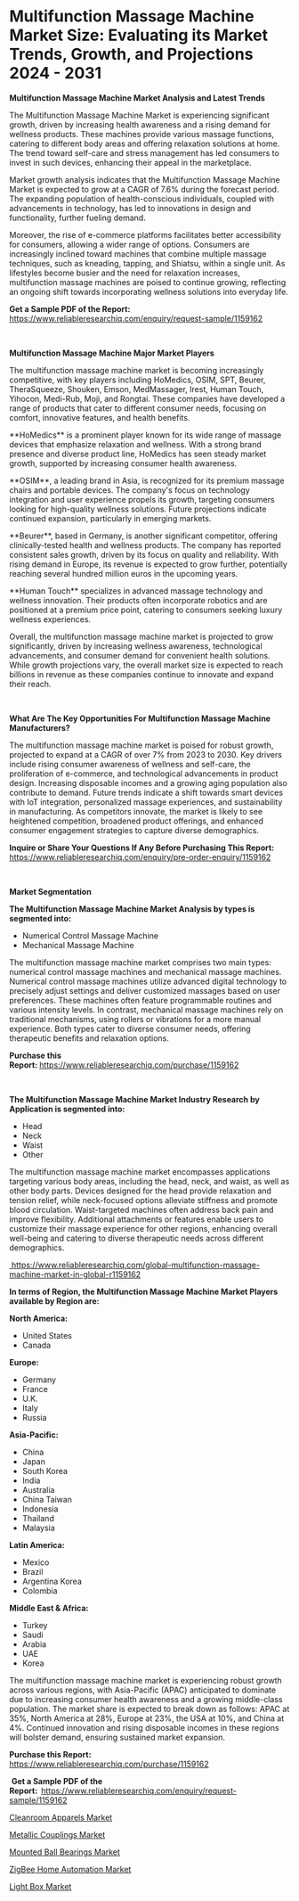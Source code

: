 <p><h1>Multifunction Massage Machine Market Size: Evaluating its Market Trends, Growth, and Projections 2024 - 2031</h1></p><p><strong>Multifunction Massage Machine Market Analysis and Latest Trends</strong></p>
<p><p>The Multifunction Massage Machine Market is experiencing significant growth, driven by increasing health awareness and a rising demand for wellness products. These machines provide various massage functions, catering to different body areas and offering relaxation solutions at home. The trend toward self-care and stress management has led consumers to invest in such devices, enhancing their appeal in the marketplace.</p><p>Market growth analysis indicates that the Multifunction Massage Machine Market is expected to grow at a CAGR of 7.6% during the forecast period. The expanding population of health-conscious individuals, coupled with advancements in technology, has led to innovations in design and functionality, further fueling demand. </p><p>Moreover, the rise of e-commerce platforms facilitates better accessibility for consumers, allowing a wider range of options. Consumers are increasingly inclined toward machines that combine multiple massage techniques, such as kneading, tapping, and Shiatsu, within a single unit. As lifestyles become busier and the need for relaxation increases, multifunction massage machines are poised to continue growing, reflecting an ongoing shift towards incorporating wellness solutions into everyday life.</p></p>
<p><strong>Get a Sample PDF of the Report:&nbsp;</strong> <a href="https://www.reliableresearchiq.com/enquiry/request-sample/1159162?utm_campaign=103&utm_medium=2&utm_source=Github&utm_content=ia&utm_term=17112024&utm_id=multifunction-massage-machine">https://www.reliableresearchiq.com/enquiry/request-sample/1159162</a></p>
<p>&nbsp;</p>
<p><strong>Multifunction Massage Machine Major Market Players</strong></p>
<p><p>The multifunction massage machine market is becoming increasingly competitive, with key players including HoMedics, OSIM, SPT, Beurer, TheraSqueeze, Shouken, Emson, MedMassager, Irest, Human Touch, Yihocon, Medi-Rub, Moji, and Rongtai. These companies have developed a range of products that cater to different consumer needs, focusing on comfort, innovative features, and health benefits. </p><p>**HoMedics** is a prominent player known for its wide range of massage devices that emphasize relaxation and wellness. With a strong brand presence and diverse product line, HoMedics has seen steady market growth, supported by increasing consumer health awareness.</p><p>**OSIM**, a leading brand in Asia, is recognized for its premium massage chairs and portable devices. The company's focus on technology integration and user experience propels its growth, targeting consumers looking for high-quality wellness solutions. Future projections indicate continued expansion, particularly in emerging markets.</p><p>**Beurer**, based in Germany, is another significant competitor, offering clinically-tested health and wellness products. The company has reported consistent sales growth, driven by its focus on quality and reliability. With rising demand in Europe, its revenue is expected to grow further, potentially reaching several hundred million euros in the upcoming years.</p><p>**Human Touch** specializes in advanced massage technology and wellness innovation. Their products often incorporate robotics and are positioned at a premium price point, catering to consumers seeking luxury wellness experiences. </p><p>Overall, the multifunction massage machine market is projected to grow significantly, driven by increasing wellness awareness, technological advancements, and consumer demand for convenient health solutions. While growth projections vary, the overall market size is expected to reach billions in revenue as these companies continue to innovate and expand their reach.</p></p>
<p>&nbsp;</p>
<p><strong>What Are The Key Opportunities For Multifunction Massage Machine Manufacturers?</strong></p>
<p><p>The multifunction massage machine market is poised for robust growth, projected to expand at a CAGR of over 7% from 2023 to 2030. Key drivers include rising consumer awareness of wellness and self-care, the proliferation of e-commerce, and technological advancements in product design. Increasing disposable incomes and a growing aging population also contribute to demand. Future trends indicate a shift towards smart devices with IoT integration, personalized massage experiences, and sustainability in manufacturing. As competitors innovate, the market is likely to see heightened competition, broadened product offerings, and enhanced consumer engagement strategies to capture diverse demographics.</p></p>
<p><strong>Inquire or Share Your Questions If Any Before Purchasing This Report:</strong> <a href="https://www.reliableresearchiq.com/enquiry/pre-order-enquiry/1159162?utm_campaign=103&utm_medium=2&utm_source=Github&utm_content=ia&utm_term=17112024&utm_id=multifunction-massage-machine">https://www.reliableresearchiq.com/enquiry/pre-order-enquiry/1159162</a></p>
<p>&nbsp;</p>
<p><strong>Market Segmentation</strong></p>
<p><strong>The Multifunction Massage Machine Market Analysis by types is segmented into:</strong></p>
<p><ul><li>Numerical Control Massage Machine</li><li>Mechanical Massage Machine</li></ul></p>
<p><p>The multifunction massage machine market comprises two main types: numerical control massage machines and mechanical massage machines. Numerical control massage machines utilize advanced digital technology to precisely adjust settings and deliver customized massages based on user preferences. These machines often feature programmable routines and various intensity levels. In contrast, mechanical massage machines rely on traditional mechanisms, using rollers or vibrations for a more manual experience. Both types cater to diverse consumer needs, offering therapeutic benefits and relaxation options.</p></p>
<p><strong>Purchase this Report:&nbsp;</strong><a href="https://www.reliableresearchiq.com/purchase/1159162?utm_campaign=103&utm_medium=2&utm_source=Github&utm_content=ia&utm_term=17112024&utm_id=multifunction-massage-machine">https://www.reliableresearchiq.com/purchase/1159162</a></p>
<p>&nbsp;</p>
<p><strong>The Multifunction Massage Machine Market Industry Research by Application is segmented into:</strong></p>
<p><ul><li>Head</li><li>Neck</li><li>Waist</li><li>Other</li></ul></p>
<p><p>The multifunction massage machine market encompasses applications targeting various body areas, including the head, neck, and waist, as well as other body parts. Devices designed for the head provide relaxation and tension relief, while neck-focused options alleviate stiffness and promote blood circulation. Waist-targeted machines often address back pain and improve flexibility. Additional attachments or features enable users to customize their massage experience for other regions, enhancing overall well-being and catering to diverse therapeutic needs across different demographics.</p></p>
<p><a href="https://www.reliableresearchiq.com/global-multifunction-massage-machine-market-in-global-r1159162?utm_campaign=103&utm_medium=2&utm_source=Github&utm_content=ia&utm_term=17112024&utm_id=multifunction-massage-machine">&nbsp;https://www.reliableresearchiq.com/global-multifunction-massage-machine-market-in-global-r1159162</a></p>
<p><strong>In terms of Region, the Multifunction Massage Machine Market Players available by Region are:</strong></p>
<p>
    <p> <strong> North America: </strong>
        <ul>
            <li>United States</li>
            <li>Canada</li>
        </ul>
        </p> 
    <p> <strong> Europe: </strong>
        <ul>
            <li>Germany</li>
            <li>France</li>
            <li>U.K.</li>
            <li>Italy</li>
            <li>Russia</li>
        </ul>
        </p> 
    <p> <strong> Asia-Pacific: </strong>
        <ul>
            <li>China</li>
            <li>Japan</li>
            <li>South Korea</li>
            <li>India</li>
            <li>Australia</li>
            <li>China Taiwan</li>
            <li>Indonesia</li>
            <li>Thailand</li>
            <li>Malaysia</li>
        </ul>
        </p> 
    <p> <strong> Latin America: </strong>
        <ul>
            <li>Mexico</li>
            <li>Brazil</li>
            <li>Argentina Korea</li>
            <li>Colombia</li>
        </ul>
        </p> 
    <p> <strong> Middle East & Africa: </strong>
        <ul>
            <li>Turkey</li>
            <li>Saudi</li>
            <li>Arabia</li>
            <li>UAE</li>
            <li>Korea</li>
        </ul>
    </p>
    </p>
<p><p>The multifunction massage machine market is experiencing robust growth across various regions, with Asia-Pacific (APAC) anticipated to dominate due to increasing consumer health awareness and a growing middle-class population. The market share is expected to break down as follows: APAC at 35%, North America at 28%, Europe at 23%, the USA at 10%, and China at 4%. Continued innovation and rising disposable incomes in these regions will bolster demand, ensuring sustained market expansion.</p></p>
<p><strong>Purchase this Report: </strong><a href="https://www.reliableresearchiq.com/purchase/1159162?utm_campaign=103&utm_medium=2&utm_source=Github&utm_content=ia&utm_term=17112024&utm_id=multifunction-massage-machine">https://www.reliableresearchiq.com/purchase/1159162</a></p>
<p>&nbsp;<strong>Get a Sample PDF of the Report:&nbsp;&nbsp;</strong><a href="https://www.reliableresearchiq.com/enquiry/request-sample/1159162?utm_campaign=103&utm_medium=2&utm_source=Github&utm_content=ia&utm_term=17112024&utm_id=multifunction-massage-machine">https://www.reliableresearchiq.com/enquiry/request-sample/1159162</a></p>
<p><strong></strong></p>
<p><p><a href="https://issuu.com/reportprime-2/docs/cleanroom-apparels-market-size-2030_3586a7f59729b1?utm_campaign=103&utm_medium=2&utm_source=Github&utm_content=ia&utm_term=17112024&utm_id=multifunction-massage-machine">Cleanroom Apparels Market</a></p><p><a href="https://www.linkedin.com/pulse/strategic-forecast-metallic-couplings-market-growth-trends-emkuc?utm_campaign=103&utm_medium=2&utm_source=Github&utm_content=ia&utm_term=17112024&utm_id=multifunction-massage-machine">Metallic Couplings Market</a></p><p><a href="https://www.linkedin.com/pulse/mounted-ball-bearings-market-regional-outlook-competition-yxdjc?utm_campaign=103&utm_medium=2&utm_source=Github&utm_content=ia&utm_term=17112024&utm_id=multifunction-massage-machine">Mounted Ball Bearings Market</a></p><p><a href="https://issuu.com/reportprime-2/docs/zigbee-home-automation-market-size-_c1bc22a0a59ae8?utm_campaign=103&utm_medium=2&utm_source=Github&utm_content=ia&utm_term=17112024&utm_id=multifunction-massage-machine">ZigBee Home Automation Market</a></p><p><a href="https://www.linkedin.com/pulse/light-box-mosaic-piecing-together-global-market-dynamics-ny3ie?utm_campaign=103&utm_medium=2&utm_source=Github&utm_content=ia&utm_term=17112024&utm_id=multifunction-massage-machine">Light Box Market</a></p></p>